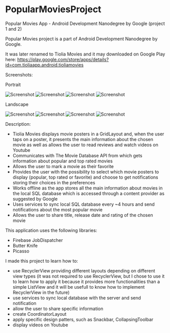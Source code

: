 # PopularMoviesProject

Popular Movies App - Android Development Nanodegree by Google (project 1 and 2)

Popular Movies project is a part of Android Development Nanodegree by Google.

It was later renamed to Tiolia Movies and it may downloaded on Google Play here:
https://play.google.com/store/apps/details?id=com.tioliaapp.android.tioliamovies

Screenshots:

Portrait

![Screenshot](screenshots/Screenshot_1.png)
![Screenshot](screenshots/Screenshot_2.png)
![Screenshot](screenshots/Screenshot_3.png)
![Screenshot](screenshots/Screenshot_4.png)

Landscape

![Screenshot](screenshots/Screenshot_5.png)
![Screenshot](screenshots/Screenshot_6.png)
![Screenshot](screenshots/Screenshot_7.png)
![Screenshot](screenshots/Screenshot_8.png)

Description:

*	Tiolia Movies displays movie posters in a GridLayout and, when the user taps on a poster, it presents 
the main information about the chosen movie as well as allows the user to read reviews and watch videos on Youtube
*	Communicates with The Movie Database API from which gets information about popular and top rated movies
*	Allows the user to mark a movie as their favorite
*	Provides the user with the possibility to select which movie posters to display (popular, top rated or favorite) 
and choose to get notifications storing their choices in the preferences
*	Works offline as the app stores all the main information about movies in the local SQL database which is accessed 
through a content provider as suggested by Google
*	Uses services to sync local SQL database every ~4 hours and send notifications about the most popular movie
* Allows the user to share title, release date and rating of the chosen movie

This application uses the following libraries:
* Firebase JobDispatcher
* Butter Knife
* Picasso

I made this project to learn how to:
* use RecyclerView providing different layouts depending on different view types
(it was not required to use RecyclerView, but I chose to use it to learn how to apply it because it provides more 
functionalities than a simple ListView and it will be usefull to know how to implement RecyclerView in the future)
* use services to sync local database with the server and send notification
* allow the user to share specific information
* create CoordinatorLayout
* apply specific design  patters, such as Snackbar, CollapsingToolbar
* display videos on Youtube
